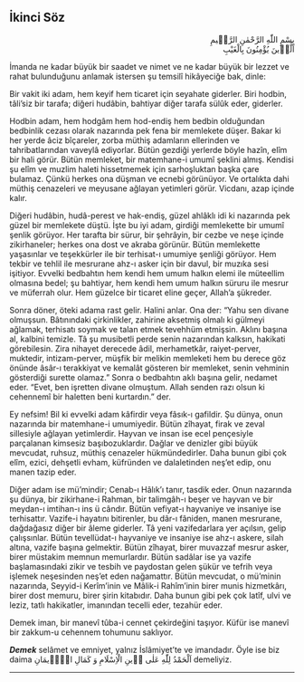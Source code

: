## İkinci Söz

<p class="arabic" dir="rtl">بِسْمِ اللّٰهِ الرَّحْمٰنِ الرَّحٖيمِ<br/>اَلَّذٖينَ يُؤْمِنُونَ بِالْغَيْبِ</p>

İmanda ne kadar büyük bir saadet ve nimet ve ne kadar büyük bir lezzet ve rahat bulunduğunu anlamak istersen şu temsilî hikâyeciğe bak, dinle:

Bir vakit iki adam, hem keyif hem ticaret için seyahate giderler. Biri hodbin, tâli’siz bir tarafa; diğeri hudâbin, bahtiyar diğer tarafa sülûk eder, giderler.

Hodbin adam, hem hodgâm hem hod-endiş hem bedbin olduğundan bedbinlik cezası olarak nazarında pek fena bir memlekete düşer. Bakar ki her yerde âciz bîçareler, zorba müthiş adamların ellerinden ve tahribatlarından vaveylâ ediyorlar. Bütün gezdiği yerlerde böyle hazîn, elîm bir hali görür. Bütün memleket, bir matemhane-i umumî şeklini almış. Kendisi şu elîm ve muzlim haleti hissetmemek için sarhoşluktan başka çare bulamaz. Çünkü herkes ona düşman ve ecnebi görünüyor. Ve ortalıkta dahi müthiş cenazeleri ve meyusane ağlayan yetimleri görür. Vicdanı, azap içinde kalır.

Diğeri hudâbin, hudâ-perest ve hak-endiş, güzel ahlâklı idi ki nazarında pek güzel bir memlekete düştü. İşte bu iyi adam, girdiği memlekette bir umumî şenlik görüyor. Her tarafta bir sürur, bir şehrâyin, bir cezbe ve neşe içinde zikirhaneler; herkes ona dost ve akraba görünür. Bütün memlekette yaşasınlar ve teşekkürler ile bir terhisat-ı umumiye şenliği görüyor. Hem tekbir ve tehlil ile mesrurane ahz-ı asker için bir davul, bir muzıka sesi işitiyor. Evvelki bedbahtın hem kendi hem umum halkın elemi ile müteellim olmasına bedel; şu bahtiyar, hem kendi hem umum halkın süruru ile mesrur ve müferrah olur. Hem güzelce bir ticaret eline geçer, Allah’a şükreder.

Sonra döner, öteki adama rast gelir. Halini anlar. Ona der: “Yahu sen divane olmuşsun. Bâtınındaki çirkinlikler, zahirine aksetmiş olmalı ki gülmeyi ağlamak, terhisatı soymak ve talan etmek tevehhüm etmişsin. Aklını başına al, kalbini temizle. Tâ şu musibetli perde senin nazarından kalksın, hakikati görebilesin. Zira nihayet derecede âdil, merhametkâr, raiyet-perver, muktedir, intizam-perver, müşfik bir melikin memleketi hem bu derece göz önünde âsâr-ı terakkiyat ve kemalât gösteren bir memleket, senin vehminin gösterdiği surette olamaz.” Sonra o bedbahtın aklı başına gelir, nedamet eder. “Evet, ben işretten divane olmuştum. Allah senden razı olsun ki cehennemî bir haletten beni kurtardın.” der.

Ey nefsim! Bil ki evvelki adam kâfirdir veya fâsık-ı gafildir. Şu dünya, onun nazarında bir matemhane-i umumiyedir. Bütün zîhayat, firak ve zeval sillesiyle ağlayan yetimlerdir. Hayvan ve insan ise ecel pençesiyle parçalanan kimsesiz başıbozuklardır. Dağlar ve denizler gibi büyük mevcudat, ruhsuz, müthiş cenazeler hükmündedirler. Daha bunun gibi çok elîm, ezici, dehşetli evham, küfründen ve dalaletinden neş’et edip, onu manen tazip eder.

Diğer adam ise mü’mindir; Cenab-ı Hâlık’ı tanır, tasdik eder. Onun nazarında şu dünya, bir zikirhane-i Rahman, bir talimgâh-ı beşer ve hayvan ve bir meydan-ı imtihan-ı ins ü cândır. Bütün vefiyat-ı hayvaniye ve insaniye ise terhisattır. Vazife-i hayatını bitirenler, bu dâr-ı fâniden, manen mesrurane, dağdağasız diğer bir âleme giderler. Tâ yeni vazifedarlara yer açılsın, gelip çalışsınlar. Bütün tevellüdat-ı hayvaniye ve insaniye ise ahz-ı askere, silah altına, vazife başına gelmektir. Bütün zîhayat, birer muvazzaf mesrur asker, birer müstakim memnun memurlardır. Bütün sadâlar ise ya vazife başlamasındaki zikir ve tesbih ve paydostan gelen şükür ve tefrih veya işlemek neşesinden neş’et eden nağamattır. Bütün mevcudat, o mü’minin nazarında, Seyyid-i Kerîm’inin ve Mâlik-i Rahîm’inin birer munis hizmetkârı, birer dost memuru, birer şirin kitabıdır. Daha bunun gibi pek çok latîf, ulvi ve leziz, tatlı hakikatler, imanından tecelli eder, tezahür eder.

Demek iman, bir manevî tûba-i cennet çekirdeğini taşıyor. Küfür ise manevî bir zakkum-u cehennem tohumunu saklıyor.

***Demek*** selâmet ve emniyet, yalnız İslâmiyet’te ve imandadır. Öyle ise biz daima <span class="arabic" dir="rtl">اَلْحَمْدُ لِلّٰهِ عَلٰى دٖينِ الْاِسْلَامِ وَ كَمَالِ الْاٖيمَانِ</span> demeliyiz.

***

